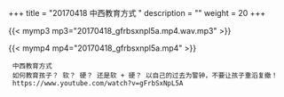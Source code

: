 +++
title = "20170418  中西教育方式 "
description = ""
weight = 20
+++

{{< mymp3 mp3="20170418_gfrbsxnpl5a.mp4.wav.mp3" >}}

{{< mymp4 mp4="20170418_gfrbsxnpl5a.mp4" >}}

     中西教育方式 
     如何教育孩子？ 软？ 硬？ 还是软 + 硬？ 以自己的过去为警钟，不要让孩子重滔复撤！ 
     https://www.youtube.com/watch?v=gFrbSxNpL5A 
